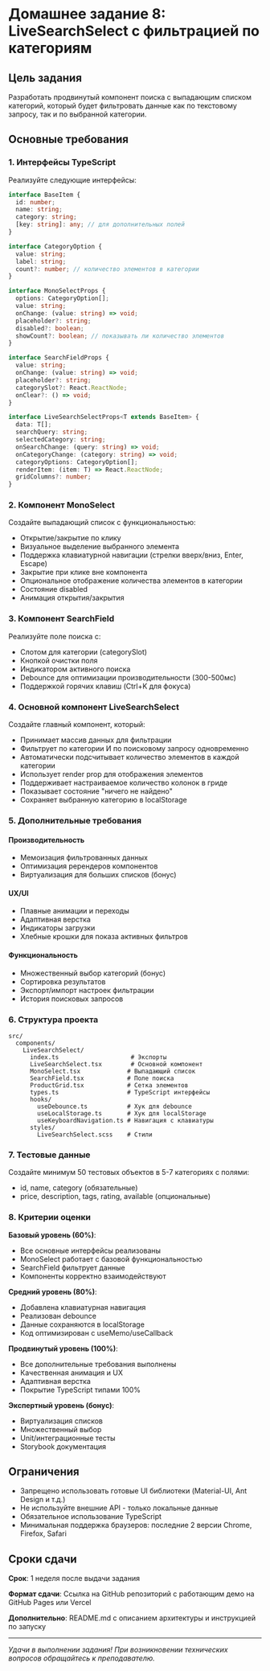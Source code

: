 # Домашнее задание 8: LiveSearchSelect с фильтрацией по категориям

## Цель задания

Разработать продвинутый компонент поиска с выпадающим списком категорий, который будет фильтровать данные как по текстовому запросу, так и по выбранной категории.

## Основные требования

### 1. Интерфейсы TypeScript

Реализуйте следующие интерфейсы:

```typescript
interface BaseItem {
  id: number;
  name: string;
  category: string;
  [key: string]: any; // для дополнительных полей
}

interface CategoryOption {
  value: string;
  label: string;
  count?: number; // количество элементов в категории
}

interface MonoSelectProps {
  options: CategoryOption[];
  value: string;
  onChange: (value: string) => void;
  placeholder?: string;
  disabled?: boolean;
  showCount?: boolean; // показывать ли количество элементов
}

interface SearchFieldProps {
  value: string;
  onChange: (value: string) => void;
  placeholder?: string;
  categorySlot?: React.ReactNode;
  onClear?: () => void;
}

interface LiveSearchSelectProps<T extends BaseItem> {
  data: T[];
  searchQuery: string;
  selectedCategory: string;
  onSearchChange: (query: string) => void;
  onCategoryChange: (category: string) => void;
  categoryOptions: CategoryOption[];
  renderItem: (item: T) => React.ReactNode;
  gridColumns?: number;
}
```

### 2. Компонент MonoSelect

Создайте выпадающий список с функциональностью:

- Открытие/закрытие по клику
- Визуальное выделение выбранного элемента
- Поддержка клавиатурной навигации (стрелки вверх/вниз, Enter, Escape)
- Закрытие при клике вне компонента
- Опциональное отображение количества элементов в категории
- Состояние disabled
- Анимация открытия/закрытия

### 3. Компонент SearchField

Реализуйте поле поиска с:

- Слотом для категории (categorySlot)
- Кнопкой очистки поля
- Индикатором активного поиска
- Debounce для оптимизации производительности (300-500мс)
- Поддержкой горячих клавиш (Ctrl+K для фокуса)

### 4. Основной компонент LiveSearchSelect

Создайте главный компонент, который:

- Принимает массив данных для фильтрации
- Фильтрует по категории И по поисковому запросу одновременно
- Автоматически подсчитывает количество элементов в каждой категории
- Использует render prop для отображения элементов
- Поддерживает настраиваемое количество колонок в гриде
- Показывает состояние "ничего не найдено"
- Сохраняет выбранную категорию в localStorage

### 5. Дополнительные требования

#### Производительность

- Мемоизация фильтрованных данных
- Оптимизация ререндеров компонентов
- Виртуализация для больших списков (бонус)

#### UX/UI

- Плавные анимации и переходы
- Адаптивная верстка
- Индикаторы загрузки
- Хлебные крошки для показа активных фильтров

#### Функциональность

- Множественный выбор категорий (бонус)
- Сортировка результатов
- Экспорт/импорт настроек фильтрации
- История поисковых запросов

### 6. Структура проекта

```
src/
  components/
    LiveSearchSelect/
      index.ts                    # Экспорты
      LiveSearchSelect.tsx        # Основной компонент
      MonoSelect.tsx             # Выпадающий список
      SearchField.tsx            # Поле поиска
      ProductGrid.tsx            # Сетка элементов
      types.ts                   # TypeScript интерфейсы
      hooks/
        useDebounce.ts           # Хук для debounce
        useLocalStorage.ts       # Хук для localStorage
        useKeyboardNavigation.ts # Навигация с клавиатуры
      styles/
        LiveSearchSelect.scss    # Стили
```

### 7. Тестовые данные

Создайте минимум 50 тестовых объектов в 5-7 категориях с полями:

- id, name, category (обязательные)
- price, description, tags, rating, available (опциональные)

### 8. Критерии оценки

**Базовый уровень (60%)**:

- Все основные интерфейсы реализованы
- MonoSelect работает с базовой функциональностью
- SearchField фильтрует данные
- Компоненты корректно взаимодействуют

**Средний уровень (80%)**:

- Добавлена клавиатурная навигация
- Реализован debounce
- Данные сохраняются в localStorage
- Код оптимизирован с useMemo/useCallback

**Продвинутый уровень (100%)**:

- Все дополнительные требования выполнены
- Качественная анимация и UX
- Адаптивная верстка
- Покрытие TypeScript типами 100%

**Экспертный уровень (бонус)**:

- Виртуализация списков
- Множественный выбор
- Unit/интеграционные тесты
- Storybook документация

## Ограничения

- Запрещено использовать готовые UI библиотеки (Material-UI, Ant Design и т.д.)
- Не используйте внешние API - только локальные данные
- Обязательное использование TypeScript
- Минимальная поддержка браузеров: последние 2 версии Chrome, Firefox, Safari

## Сроки сдачи

**Срок**: 1 неделя после выдачи задания

**Формат сдачи**: Ссылка на GitHub репозиторий с работающим демо на GitHub Pages или Vercel

**Дополнительно**: README.md с описанием архитектуры и инструкцией по запуску

---

*Удачи в выполнении задания! При возникновении технических вопросов обращайтесь к преподавателю.*
